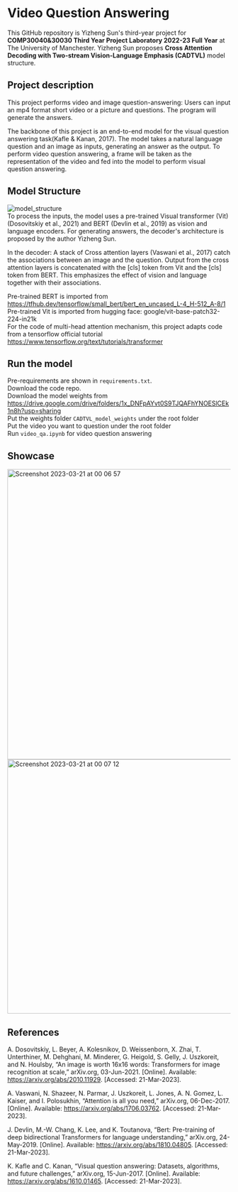 # Video Question Answering
This GitHub repository is Yizheng Sun's third-year project for <strong>COMP30040&30030 Third Year Project Laboratory 2022-23 Full Year</strong> at The University of Manchester. Yizheng Sun proposes <strong>Cross Attention Decoding with Two-stream Vision-Language Emphasis (CADTVL)</strong> model structure.

## Project description
This project performs video and image question-answering: Users can input an mp4 format short video or a picture and questions. The program will generate the answers. 

The backbone of this project is an end-to-end model for the visual question answering task(Kafle & Kanan, 2017). The model takes a natural language question and an image as inputs, generating an answer as the output. To perform video question answering, a frame will be taken as the representation of the video and fed into the model to perform visual question answering.


## Model Structure
![model_structure](https://user-images.githubusercontent.com/105564219/226486112-d2c9247e-3a39-48ad-80d3-833fe2b59285.png)
</br>
To process the inputs, the model uses a pre-trained Visual transformer (Vit) (Dosovitskiy et al., 2021) and BERT (Devlin et al., 2019) as vision and language encoders. For generating answers, the decoder's architecture is proposed by the author Yizheng Sun. 

In the decoder: A stack of Cross attention layers (Vaswani et al., 2017) catch the associations between an image and the question. Output from the cross attention layers is concatenated with the [cls] token from Vit and the [cls] token from BERT. This emphasizes the effect of vision and language together with their associations. 

Pre-trained BERT is imported from https://tfhub.dev/tensorflow/small_bert/bert_en_uncased_L-4_H-512_A-8/1 </br>
Pre-trained Vit is imported from hugging face: google/vit-base-patch32-224-in21k </br>
For the code of multi-head attention mechanism, this project adapts code from a tensorflow official tutorial https://www.tensorflow.org/text/tutorials/transformer
## Run the model
Pre-requirements are shown in `requirements.txt`.
<br>Download the code repo. 
</br>Download the model weights from
https://drive.google.com/drive/folders/1x_DNFpAYvt0S9TJQAFhYNOESlCEk1n8h?usp=sharing
</br>Put the weights folder `CADTVL_model_weights` under the root folder
</br>Put the video you want to question under the root folder
</br>Run `video_qa.ipynb` for video question answering

## Showcase
<img width="654" alt="Screenshot 2023-03-21 at 00 06 57" src="https://user-images.githubusercontent.com/105564219/226491573-b2749f4f-1308-4ce1-ac4e-e6f927deec35.png">
<img width="573" alt="Screenshot 2023-03-21 at 00 07 12" src="https://user-images.githubusercontent.com/105564219/226491578-ff2f1218-1f29-4c76-acf8-add6a625d541.png">

## References
A. Dosovitskiy, L. Beyer, A. Kolesnikov, D. Weissenborn, X. Zhai, T. Unterthiner, M. Dehghani, M. Minderer, G. Heigold, S. Gelly, J. Uszkoreit, and N. Houlsby, “An image is worth 16x16 words: Transformers for image recognition at scale,” arXiv.org, 03-Jun-2021. [Online]. Available: https://arxiv.org/abs/2010.11929. [Accessed: 21-Mar-2023]. 

A. Vaswani, N. Shazeer, N. Parmar, J. Uszkoreit, L. Jones, A. N. Gomez, L. Kaiser, and I. Polosukhin, “Attention is all you need,” arXiv.org, 06-Dec-2017. [Online]. Available: https://arxiv.org/abs/1706.03762. [Accessed: 21-Mar-2023]. 

J. Devlin, M.-W. Chang, K. Lee, and K. Toutanova, “Bert: Pre-training of deep bidirectional Transformers for language understanding,” arXiv.org, 24-May-2019. [Online]. Available: https://arxiv.org/abs/1810.04805. [Accessed: 21-Mar-2023]. 

K. Kafle and C. Kanan, “Visual question answering: Datasets, algorithms, and future challenges,” arXiv.org, 15-Jun-2017. [Online]. Available: https://arxiv.org/abs/1610.01465. [Accessed: 21-Mar-2023]. 
